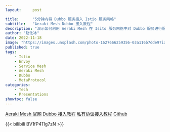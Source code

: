 ```yaml
---
layout:     post

title:      "5分钟内将 Dubbo 服务接入 Istio 服务网格"
subtitle:   "Aeraki Mesh Dubbo 接入教程"
description: "演示如何利用 Aeraki Mesh 在 Isito 服务网格中对 Dubbo 服务进行服务治理：七层负载均衡、动态路由、本地/全局限流、零代码侵入调用跟踪、查看调用指标等。"
author: "赵化冰"
date: 2022-11-18
image: "https://images.unsplash.com/photo-1627666259356-03a116b7dde9?ixlib=rb-1.2.1&ixid=MnwxMjA3fDB8MHxwaG90by1wYWdlfHx8fGVufDB8fHx8&auto=format&fit=crop&w=1740&q=80"
published: true
tags:
    - Istio
    - Envoy
    - Service Mesh
    - Aeraki Mesh
    - Dubbo
    - MetaProtocol
categories: 
    - Tech
    - Presentations
showtoc: false
---
```

[Aeraki Mesh 官网](https://aeraki.net)
[Dubbo 接入教程](https://zhaohuabing.com/zh/docs/v1.x/tutorials/dubbo)
[私有协议接入教程](https://www.aeraki.net/zh/docs/v1.x/tutorials/implement-a-custom-protocol)
[Github](https://github.com/aeraki-mesh)

{{< bilibili BV1fP411g7zN >}}









